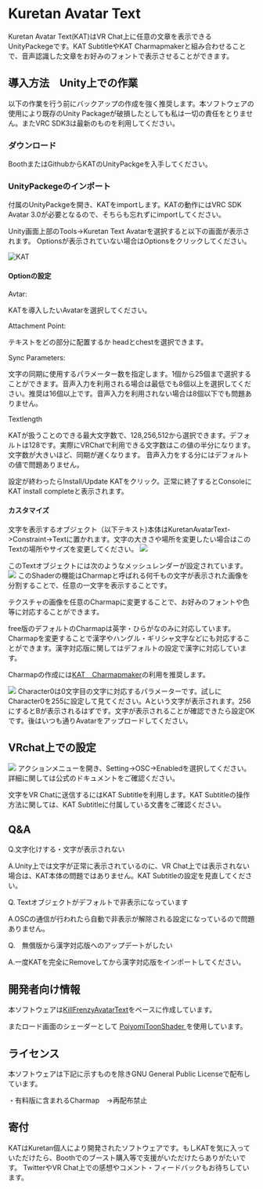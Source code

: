 # Kuretan Avatar Text

Kuretan Avatar Text(KAT)はVR Chat上に任意の文章を表示できるUnityPackegeです。KAT SubtitleやKAT Charmapmakerと組み合わせることで、音声認識した文章をお好みのフォントで表示させることができます。


## 導入方法　Unity上での作業

以下の作業を行う前にバックアップの作成を強く推奨します。本ソフトウェアの使用により既存のUnity Packageが破損したとしても私は一切の責任をとりません。またVRC SDK3は最新のものを利用してください。

### ダウンロード

BoothまたはGithubからKATのUnityPackgeを入手してください。

### UnityPackegeのインポート

付属のUnityPackgeを開き、KATをimportします。KATの動作にはVRC SDK Avatar 3.0が必要となるので、そちらも忘れずにimportしてください。

Unity画面上部のTools->Kuretan Text Avatarを選択すると以下の画面が表示されます。 Optionsが表示されていない場合はOptionsをクリックしてください。

![KAT](images/1.png)

#### Optionの設定

Avtar:

KATを導入したいAvatarを選択してください。

Attachment Point:

テキストをどの部分に配置するか headとchestを選択できます。

Sync Parameters:

文字の同期に使用するパラメーター数を指定します。1個から25個まで選択することができます。音声入力を利用される場合は最低でも8個以上を選択してください。推奨は16個以上です。音声入力を利用されない場合は8個以下でも問題ありません。

Textlength

KATが扱うことのできる最大文字数で、128,256,512から選択できます。デフォルトは128です。実際にVRChatで利用できる文字数はこの値の半分になります。文字数が大きいほど、同期が遅くなります。
音声入力をする分にはデフォルトの値で問題ありません。


設定が終わったらInstall/Update KATをクリック。正常に終了するとConsoleにKAT install completeと表示されます。

#### カスタマイズ

文字を表示するオブジェクト（以下テキスト)本体はKuretanAvatarText->Constraint->Textに置かれます。文字の大きさや場所を変更したい場合はこのTextの場所やサイズを変更してください。
![](images/2.png)

このTextオブジェクトには次のようなメッシュレンダーが設定されています。
![](images/3.png)
このShaderの機能はCharmapと呼ばれる何千もの文字が表示された画像を分割することで、任意の一文字を表示することです。

テクスチャの画像を任意のCharmapに変更することで、お好みのフォントや色等に対応することができます。

free版のデフォルトのCharmapは英字・ひらがなのみに対応しています。Charmapを変更することで漢字やハングル・ギリシャ文字などにも対応することができます。漢字対応版に関してはデフォルトの設定で漢字に対応しています。

Charmapの作成には[KAT　Charmapmaker](https://kuretan.booth.pm/items/3962822)の利用を推奨します。

![](images/4.gif)
Character0は0文字目の文字に対応するパラメーターです。試しにCharacter0を255に設定して見てください。Aという文字が表示されます。256にするとBが表示されるはずです。文字が表示されることが確認できたら設定OKです。後はいつも通りAvatarをアップロードしてください。

## VRchat上での設定

![](images/5.jpg)
アクションメニューを開き、Setting->OSC->Enabledを選択してください。詳細に関しては公式のドキュメントをご確認ください。

文字をVR Chatに送信するにはKAT Subtitleを利用します。KAT Subtitleの操作方法に関しては、KAT Subtitleに付属している文書をご確認ください。

## Q&A

Q.文字化けする・文字が表示されない

A.Unity上では文字が正常に表示されているのに、VR Chat上では表示されない場合は、KAT本体の問題ではありません。KAT Subtitleの設定を見直してください。

Q. Textオブジェクトがデフォルトで非表示になっています

A.OSCの通信が行われたら自動で非表示が解除される設定になっているので問題ありません。

Q.　無償版から漢字対応版へのアップデートがしたい

A.一度KATを完全にRemoveしてから漢字対応版をインポートしてください。

## 開発者向け情報

本ソフトウェアは[KillFrenzyAvatarText](https://github.com/killfrenzy96/KillFrenzyAvatarText)をベースに作成しています。

またロード画面のシェーダーとして
[PoiyomiToonShader ](https://github.com/poiyomi/PoiyomiToonShader)を使用しています。

## ライセンス

本ソフトウェアは下記に示すものを除きGNU General Public Licenseで配布しています。

・有料版に含まれるCharmap　->再配布禁止

## 寄付

KATはKuretan個人により開発されたソフトウェアです。もしKATを気に入っていただけたら、Boothでのブースト購入等で支援がいただけたらありがたいです。
TwitterやVR Chat上での感想やコメント・フィードバックもお待ちしています。

